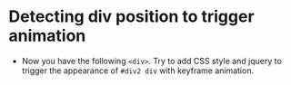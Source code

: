 # Detecting div position to trigger animation
* Now you have the following `<div>`. Try to add CSS style and jquery to trigger the appearance of `#div2 div` with keyframe animation.
```

```
